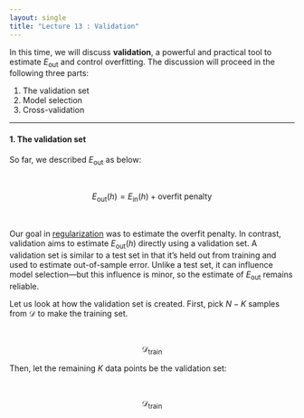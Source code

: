 ```yaml
---
layout: single
title: "Lecture 13 : Validation"
---
```


In this time, we will discuss **validation**, a powerful and practical tool to estimate $E_{\text{out}}$ and control overfitting. The discussion will proceed in the following three parts:

1. The validation set  
2. Model selection  
3. Cross-validation  

---

#### 1. The validation set 

So far, we described $E_{\text{out}}$ as below: 

<br>

$$
E_{\text{out}}(h) = E_{\text{in}}(h) + \text{overfit penalty}
$$

<br>

Our goal in [regularization](https://isopink.github.io/Regularization/) was to estimate the overfit penalty. In contrast, validation aims to estimate $E_{\text{out}}(h)$ directly using a validation set. A validation set is similar to a test set in that it’s held out from training and used to estimate out-of-sample error. Unlike a test set, it can influence model selection—but this influence is minor, so the estimate of $E_{\text{out}}$ remains reliable.

Let us look at how the validation set is created. First, pick $N-K$ samples from $\mathcal{D}$ to make the training set.

<br>

$$
\mathcal{D}_{\text{train}}
$$

Then, let the remaining $K$ data points be the validation set:

<br>

$$
\mathcal{D}_{\text{train}}
$$



